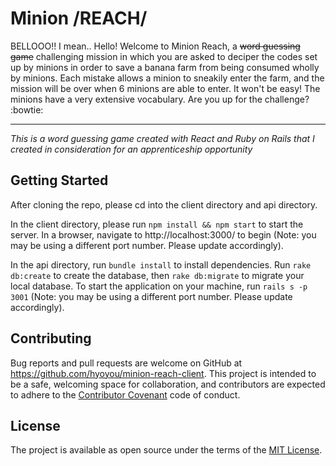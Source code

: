 # Minion /REACH/

BELLOOO!! I mean.. Hello! Welcome to Minion Reach, a ~~word guessing game~~ challenging mission in which you are asked to deciper the codes set up by minions in order to save a banana farm from being consumed wholly by minions. Each mistake allows a minion to sneakily enter the farm, and the mission will be over when 6 minions are able to enter. It won't be easy! The minions have a very extensive vocabulary. Are you up for the challenge? :bowtie:

<hr />

_This is a word guessing game created with React and Ruby on Rails that I created in consideration for an apprenticeship opportunity_

## Getting Started

After cloning the repo, please cd into the client directory and api directory.

In the client directory, please run `npm install && npm start` to start the server. In a browser, navigate to http://localhost:3000/ to begin (Note: you may be using a different port number. Please update accordingly).

In the api directory, run `bundle install` to install dependencies. Run `rake db:create` to create the database, then `rake db:migrate` to migrate your local database. To start the application on your machine, run `rails s -p 3001` (Note: you may be using a different port number. Please update accordingly).

## Contributing

Bug reports and pull requests are welcome on GitHub at https://github.com/hyoyou/minion-reach-client. This project is intended to be a safe, welcoming space for collaboration, and contributors are expected to adhere to the [Contributor Covenant](http://contributor-covenant.org) code of conduct.

## License

The project is available as open source under the terms of the [MIT License](https://github.com/hyoyou/minion-reach-client/blob/master/LICENSE).